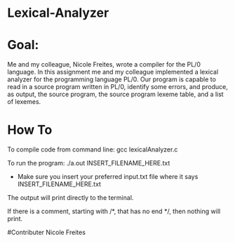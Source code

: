 # Lexical-Analyzer

# Goal:
Me and my colleague, Nicole Freites, wrote a compiler for the PL/0 language. In this assignment me and my colleague implemented a lexical analyzer for the programming language PL/0. Our program is capable to read in a source program written in PL/0, identify some errors, and produce, as output, the source program, the source program lexeme table, and a list of lexemes.

# How To

To compile code from command line:
gcc lexicalAnalyzer.c

To run the program:
./a.out INSERT_FILENAME_HERE.txt
- Make sure you insert your preferred input.txt file where it says INSERT_FILENAME_HERE.txt

The output will print directly to the terminal.

If there is a comment, starting with /*, that has no end */, then nothing will print.

#Contributer
Nicole Freites


